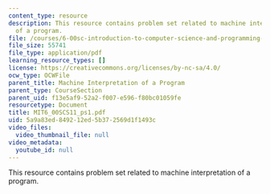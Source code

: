 ```yaml
---
content_type: resource
description: This resource contains problem set related to machine interpretation
  of a program.
file: /courses/6-00sc-introduction-to-computer-science-and-programming-spring-2011/5a9a83ed849212ed5b372569d1f1493c_MIT6_00SCS11_ps1.pdf
file_size: 55741
file_type: application/pdf
learning_resource_types: []
license: https://creativecommons.org/licenses/by-nc-sa/4.0/
ocw_type: OCWFile
parent_title: Machine Interpretation of a Program
parent_type: CourseSection
parent_uid: f13e5af9-52a2-f007-e596-f80bc01059fe
resourcetype: Document
title: MIT6_00SCS11_ps1.pdf
uid: 5a9a83ed-8492-12ed-5b37-2569d1f1493c
video_files:
  video_thumbnail_file: null
video_metadata:
  youtube_id: null
---
```

This resource contains problem set related to machine interpretation of a program.